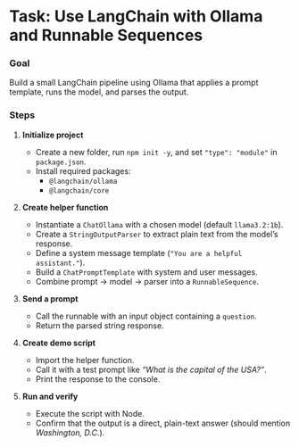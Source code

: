 # Task: Use LangChain with Ollama and Runnable Sequences

### Goal

Build a small LangChain pipeline using Ollama that applies a prompt template, runs the model, and parses the output.

### Steps

1. **Initialize project**

   - Create a new folder, run `npm init -y`, and set `"type": "module"` in `package.json`.
   - Install required packages:
     - `@langchain/ollama`
     - `@langchain/core`

2. **Create helper function**

   - Instantiate a `ChatOllama` with a chosen model (default `llama3.2:1b`).
   - Create a `StringOutputParser` to extract plain text from the model’s response.
   - Define a system message template (`"You are a helpful assistant."`).
   - Build a `ChatPromptTemplate` with system and user messages.
   - Combine prompt → model → parser into a `RunnableSequence`.

3. **Send a prompt**

   - Call the runnable with an input object containing a `question`.
   - Return the parsed string response.

4. **Create demo script**

   - Import the helper function.
   - Call it with a test prompt like _“What is the capital of the USA?”_.
   - Print the response to the console.

5. **Run and verify**
   - Execute the script with Node.
   - Confirm that the output is a direct, plain-text answer (should mention _Washington, D.C._).
